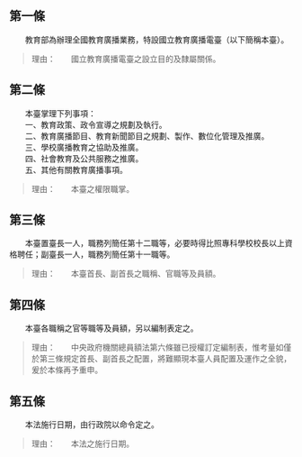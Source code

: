 第一條 
-------
　　教育部為辦理全國教育廣播業務，特設國立教育廣播電臺（以下簡稱本臺）。  
> 理由：　　國立教育廣播電臺之設立目的及隸屬關係。



第二條 
-------
　　本臺掌理下列事項：  
　　一、教育政策、政令宣導之規劃及執行。  
　　二、教育廣播節目、教育新聞節目之規劃、製作、數位化管理及推廣。  
　　三、學校廣播教育之協助及推廣。  
　　四、社會教育及公共服務之推廣。  
　　五、其他有關教育廣播事項。  
> 理由：　　本臺之權限職掌。



第三條 
-------
　　本臺置臺長一人，職務列簡任第十二職等，必要時得比照專科學校校長以上資格聘任；副臺長一人，職務列簡任第十一職等。  
> 理由：　　本臺首長、副首長之職稱、官職等及員額。



第四條 
-------
　　本臺各職稱之官等職等及員額，另以編制表定之。  
> 理由：　　中央政府機關總員額法第六條雖已授權訂定編制表，惟考量如僅於第三條規定首長、副首長之配置，將難顯現本臺人員配置及運作之全貌，爰於本條再予重申。



第五條 
-------
　　本法施行日期，由行政院以命令定之。  
> 理由：　　本法之施行日期。